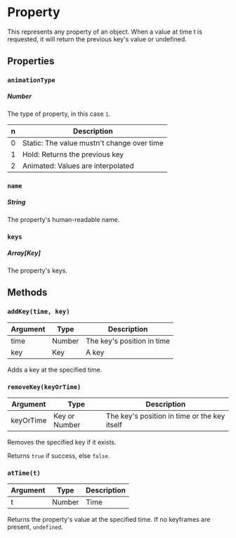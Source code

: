 # Property
This represents any property of an object. When a value at time t is requested, it will return the previous key's value or undefined.

## Properties
### `animationType`
##### _Number_
The type of property, in this case `1`.

| n | Description                                |
|:-:| ------------------------------------------ |
| 0 | Static: The value mustn't change over time |
| 1 | Hold: Returns the previous key             |
| 2 | Animated: Values are interpolated          |

### `name`
##### _String_
The property's human-readable name.

### `keys`
##### _Array[Key]_
The property's keys.

## Methods
### `addKey(time, key)`
| Argument | Type | Description |
| -------- | ---- | ----------- |
| time     | Number | The key's position in time |
| key      | Key  | A key       |

Adds a key at the specified time.

### `removeKey(keyOrTime)`
| Argument | Type | Description |
| -------- | ---- | ----------- |
| keyOrTime | Key or Number | The key's position in time or the key itself |

Removes the specified key if it exists.

Returns `true` if success, else `false`.

### `atTime(t)`
| Argument | Type | Description |
| -------- | ---- | ----------- |
| t        | Number | Time |

Returns the property's value at the specified time. If no keyframes are present, `undefined`.
